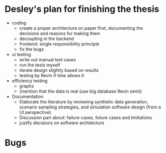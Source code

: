 # Desley's plan for finishing the thesis 
- coding
    - create a proper architecture on paper first, documenting the decisions and reasons for making them
    - decoupling in the backend
    - frontend: single responsibility principle
    - fix the bugs
- ui testing
    - write out manual test cases
    - run the tests myself
    - iterate design slightly based on results
    - testing by Revin if time allows it
- efficiency testing
    - graphs
    - (mention that the data is real (use big database Revin sent))
- Documentation
    - Elaborate the literature by reviewing synthetic data generation, scenario sampling strategies, and simulation software design (from a UI perspective).
    - Discussion part about: failure cases, future cases and limitations
    - justify decisions on software architecture 




# Bugs

